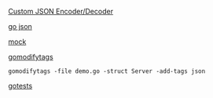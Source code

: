 [Custom JSON Encoder/Decoder](https://docs.gofiber.io/guide/faster-fiber)

[go json](https://github.com/goccy/go-json)

[mock](https://github.com/vektra/mockery)

[gomodifytags](https://github.com/fatih/gomodifytags)

```
gomodifytags -file demo.go -struct Server -add-tags json
```

[gotests](https://github.com/cweill/gotests)